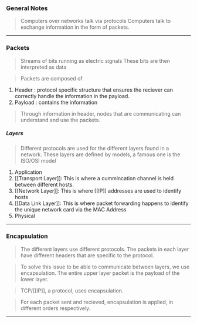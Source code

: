 
### General Notes

> Computers over networks talk via protocols
> Computers talk to exchange information in the form of packets.

---

### Packets

> Streams of bits running as electric signals
> These bits are then interpreted as data

> Packets are composed of 
1. Header : protocol specific structure that ensures the reciever can correctly handle the information in the payload.
2. Payload : contains the information

> Through information in header, nodes that are communicating can understand and use the packets.

##### Layers

> Different protocols are used for the different layers found in a network.
> These layers are defined by models, a famous one is the ISO/OSI model

1. Application
2. [[Transport Layer]]: This is where a cummincation channel is held between different hosts.
3. [[Network Layer]]: This is where [[IP]] addresses are used to identify hosts
4. [[Data Link Layer]]: This is where packet forwarding happens to identify the unique network card via the MAC Address
5. Physical

---

### Encapsulation

> The different layers use different protocols.
> The packets in each layer have different headers that are specific to the protocol.

> To solve this issue to be able to communicate between layers, we use encapsulation.
> The entire upper layer packet is the payload of the lower layer.

>TCP/[[IP]], a protocol, uses encapsulation.

> For each packet sent and recieved, encapsulation is applied, in different orders respectively.

---
